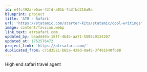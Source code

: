```yaml
---
id: e44c492a-e5ae-43fd-a01b-7a3fbd216a9a
blueprint: project
title: 'ATR - Safari'
url: 'https://statamic.com/starter-kits/statamic/cool-writings'
image: content/favicon.webp
link_text: atrsafari.com
updated_by: b4add40a-18ff-4b4b-aa71-5593c9134207
updated_at: 1752576472
project_link: 'https://atrsafari.com/'
duplicated_from: c75d3521-b65a-439d-9a45-3f401b40fb88
---
```

High end safari travel agent